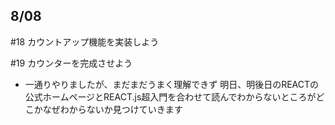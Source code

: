 ## 8/08

#18 カウントアップ機能を実装しよう

#19 カウンターを完成させよう

- 一通りやりましたが、まだまだうまく理解できず 明日、明後日のREACTの公式ホームページとREACT.js超入門を合わせて読んでわからないところがどこかなぜわからないか見つけていきます
